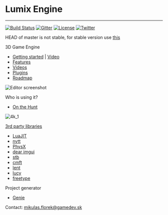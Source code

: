 # Lumix Engine
---------

[![Build Status](https://github.com/nem0/lumixengine/workflows/build/badge.svg)](https://github.com/nem0/lumixengine/actions)
[![Gitter](https://badges.gitter.im/Join%20Chat.svg)](https://gitter.im/nem0/LumixEngine?utm_source=badge&utm_medium=badge&utm_campaign=pr-badge)
[![License](http://img.shields.io/:license-mit-blue.svg)](http://doge.mit-license.org)
[![Twitter](https://img.shields.io/twitter/url/http/shields.io.svg?style=social)](https://twitter.com/mikulasflorek)

HEAD of master is not stable, for stable version use [this](https://github.com/nem0/LumixEngine/tree/f77a0b6a899be4736f0ce26133bbe8061a3828f1)

3D Game Engine

* [Getting started](https://github.com/nem0/LumixEngine/wiki/Getting-started) | [Video](https://www.youtube.com/watch?v=EMrFdz_sFaQ)
* [Features](https://github.com/nem0/LumixEngine/wiki/Features)
* [Videos](https://www.youtube.com/channel/UCtjtIy0ldsq-9siM1Gm_rXg/videos)
* [Plugins](https://github.com/nem0/LumixEngine/wiki/available-plugins)
* [Roadmap](https://github.com/nem0/LumixEngine/milestones)

![Editor screenshot](https://user-images.githubusercontent.com/153526/29975939-9c3db48e-8f38-11e7-80f1-2a777e7a43c8.png)

Who is using it?

* [On the Hunt](http://www.indiedb.com/games/on-the-hunt)

![4k_1](https://user-images.githubusercontent.com/153526/31843558-f6f077fe-b5f3-11e7-8883-3244e28b2a9c.jpg)

[3rd party libraries](https://github.com/nem0/lumixengine_3rdparty)

* [LuaJIT](https://github.com/LuaJIT/LuaJIT/)
* [nvtt](https://github.com/castano/nvidia-texture-tools)
* [PhysX](https://developer.nvidia.com/physx-sdk)
* [dear imgui](https://github.com/ocornut/imgui)
* [stb](https://github.com/nothings/stb)
* [cmft](https://github.com/dariomanesku/cmft)
* [lent](https://github.com/nem0/lent/)
* [lucy](https://github.com/nem0/lucy_job_system)
* [freetype](https://github.com/aseprite/freetype2)

Project generator

* [Genie](https://github.com/bkaradzic/genie)

Contact: mikulas.florek@gamedev.sk

